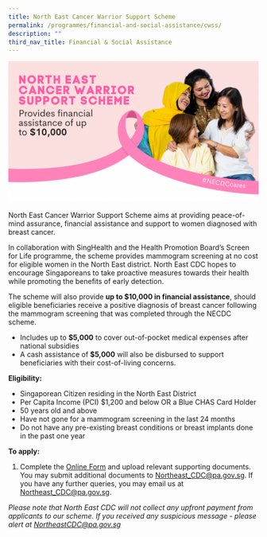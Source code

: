 ```yaml
---
title: North East Cancer Warrior Support Scheme
permalink: /programmes/financial-and-social-assistance/cwss/
description: ""
third_nav_title: Financial & Social Assistance
---
```

![](/images/cwss%202023.png)

North East Cancer Warrior Support Scheme aims at providing peace-of-mind assurance, financial assistance and support to women diagnosed with breast cancer.

In collaboration with SingHealth and the Health Promotion Board’s Screen for Life programme, the scheme provides mammogram screening at no cost for eligible women in the North East district. North East CDC hopes to encourage Singaporeans to take proactive measures towards their health while promoting the benefits of early detection.

The scheme will also provide **up to $10,000 in financial assistance**, should eligible beneficiaries receive a positive diagnosis of breast cancer following the mammogram screening that was completed through the NECDC scheme.

*   Includes up to **$5,000** to cover out-of-pocket medical expenses after national subsidies
*   A cash assistance of **$5,000** will also be disbursed to support beneficiaries with their cost-of-living concerns.

**Eligibility:**
-	Singaporean Citizen residing in the North East District
-	Per Capita Income (PCI) $1,200 and below OR a Blue CHAS Card Holder
-	50 years old and above
-	Have not gone for a mammogram screening in the last 24 months
-	Do not have any pre-existing breast conditions or breast implants done in the past one year

**To apply:**
1.	Complete the [Online Form](https://form.gov.sg/641ae50b868d810012bb1188) and upload relevant supporting documents. You may submit additional documents to [Northeast_CDC@pa.gov.sg](Northeast_CDC@pa.gov.sg).
If you have any further queries, you may email us at [Northeast_CDC@pa.gov.sg](Northeast_CDC@pa.gov.sg).

*Please note that North East CDC will not collect any upfront payment from applicants to our scheme. If you received any suspicious message - please alert at NortheastCDC@pa.gov.sg*